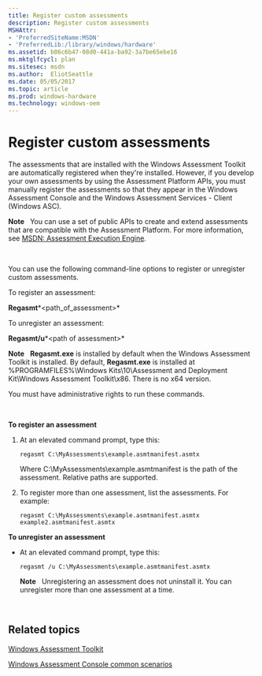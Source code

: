 ```yaml
---
title: Register custom assessments
description: Register custom assessments
MSHAttr:
- 'PreferredSiteName:MSDN'
- 'PreferredLib:/library/windows/hardware'
ms.assetid: b86c6b47-08d0-441a-ba92-3a7be65ebe16
ms.mktglfcycl: plan
ms.sitesec: msdn
ms.author:  EliotSeattle
ms.date: 05/05/2017
ms.topic: article
ms.prod: windows-hardware
ms.technology: windows-oem
---
```


# Register custom assessments


The assessments that are installed with the Windows Assessment Toolkit are automatically registered when they're installed. However, if you develop your own assessments by using the Assessment Platform APIs, you must manually register the assessments so that they appear in the Windows Assessment Console and the Windows Assessment Services - Client (Windows ASC).

**Note**  
You can use a set of public APIs to create and extend assessments that are compatible with the Assessment Platform. For more information, see [MSDN: Assessment Execution Engine](http://go.microsoft.com/fwlink/?LinkId=236367).

 

You can use the following command-line options to register or unregister custom assessments.

To register an assessment:

**Regasmt***&lt;path\_of\_assessment&gt;*

To unregister an assessment:

**Regasmt/u***&lt;path of assessment&gt;*

**Note**  
**Regasmt.exe** is installed by default when the Windows Assessment Toolkit is installed. By default, **Regasmt.exe** is installed at %PROGRAMFILES%\\Windows Kits\\10\\Assessment and Deployment Kit\\Windows Assessment Toolkit\\x86. There is no x64 version.

You must have administrative rights to run these commands.

 

**To register an assessment**

1.  At an elevated command prompt, type this:

    ```
    regasmt C:\MyAssessments\example.asmtmanifest.asmtx
    ```

    Where C:\\MyAssessments\\example.asmtmanifest is the path of the assessment. Relative paths are supported.

2.  To register more than one assessment, list the assessments. For example:

    ```
    regasmt C:\MyAssessments\example.asmtmanifest.asmtx example2.asmtmanifest.asmtx
    ```

**To unregister an assessment**

-   At an elevated command prompt, type this:

    ```
    regasmt /u C:\MyAssessments\example.asmtmanifest.asmtx
    ```

    **Note**  
    Unregistering an assessment does not uninstall it. You can unregister more than one assessment at a time.

     

## Related topics


[Windows Assessment Toolkit](windows-assessment-toolkit-technical-reference.md)

[Windows Assessment Console common scenarios](windows-assessment-console-common-scenarios.md)

 

 







